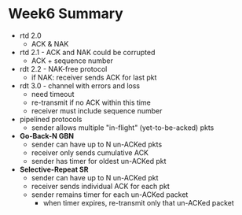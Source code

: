 # Week6 Summary

- rtd 2.0
  - ACK & NAK
- rtd 2.1 - ACK and NAK could be corrupted
  - ACK + sequence number
- rdt 2.2 - NAK-free protocol
  - if NAK: receiver sends ACK for last pkt
- rdt 3.0 - channel with errors and loss
  - need timeout
  - re-transmit if no ACK within this time
  - receiver must include sequence number
- pipelined protocols
  - sender allows multiple "in-flight" (yet-to-be-acked) pkts
- **Go-Back-N GBN**
  - sender can have up to N un-ACKed pkts
  - receiver only sends cumulative ACK
  - sender has timer for oldest un-ACKed pkt
- **Selective-Repeat SR**
  - sender can have up to N un-ACKed pkt
  - receiver sends individual ACK for each pkt
  - sender remains timer for each un-ACKed packet
    - when timer expires, re-transmit only that un-ACKed packet
